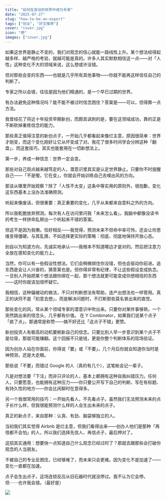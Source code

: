 ```yaml
---
title: "如何在变动的世界中成为专家"
date: "2025-07-27"
slug: "how-to-be-an-expert"
tags: ["创业", "好文推荐"]
cover: "cover.jpg"
icon: "😎"
images: ["cover.jpg"]
---
```

如果这世界是静止不变的，我们对观念的信心就能一路线性上升。某个想法经得起越多样、越严格的考验，就越可能是真的。许多人其实默默相信这一点——对「人性」这种变化不大的领域来说，这么想或许没错。



但对那些会变的东西——也就是几乎所有其他事物——你就不能再这样信任自己的判断了。



专家之所以会错，往往是因为他们精通的，是一个早已过期的世界。



有办法避免这种情况吗？能不能不被过时信念困住？答案是——可以，但得靠一点方法。



我曾经花了将近十年投资早期新创，而颇具讽刺的是，要在这领域成功，靠的正是不断砍掉重练信念的能力。



那些真正值得注意的新创点子，一开始几乎都看起来像烂主意，原因很简单：世界才刚变，而这个变化刚好让它从坏变成了对。我花了很多时间学会分辨这种「翻盘」，而这套技巧，其实也能套用在一切新想法上。



第一步，养成一种信念：世界一定会变。



那些对自己观点越来越笃定的人，潜意识里其实是认定世界静止。只要你不时提醒自己——「不是喔，它在变」，你就会开始训练自己去嗅出风的方向。



那该从哪里开始观察？除了「人性不太变」这条中等实用的原则外，很抱歉，变化这东西基本上没办法准确预测。



听起来像废话，但很重要：真正重要的变化，几乎从来都来自意料之外的方向。



所以我乾脆放弃预测。每次有人在访问里问我「未来怎么看」，我脑中都像没读书的考生一样拼命乱掰出一个听起来不错的答案。



但这不是因为我懒。恰好相反——我觉得，预测未来不但命中率可怜，还会让你思维变得僵硬。与其乱猜，不如选择更实际的策略：彻底、彻底地保持开放心态。



别自以为知道方向，先诚实地承认——我根本不知道哪边才是对的。然后把注意力全放在感知变化的能力上。



当然，你可以有一些假设性想法。它们会稍微绑住你没错，但也会驱动你前进。追东西是会让人兴奋的，猜答案也是。但你得非常有纪律，不让这些假设变成执念。
一旦别人开始把某个想法跟你绑在一起，那个想法就更可能变成你想相信的东西——这时你就该加倍怀疑它。



我相信，这种偏被动的做法，不只对判断想法有帮助，连产出想法也一样管用。真正的诀窍不是「刻意去想」，而是解决问题时，不打断那些莫名冒出来的直觉。



那些变化的风，常从某个领域专家的潜意识中吹出来。只要你对某件事够熟，一个突然跳出来的怪念头，几乎都有价值。
在 Y Combinator，如果我们说某个点子「疯了点」，那通常是称赞——搞不好还比「这点子不错」更赞。



新创投资人有极高的动机要刷新自己的信念。只要比别人早一步意识到某个点子不是垃圾，那就可能赚翻。这个回报不只是钱，更是你整个判断体系的现场验证。



因为创办人站在你面前，你得说「要」或「不要」，几个月后你就会知道你当时是神预测，还是大走眼。



那些说「不要」而错过 Google 的人（真的有几个），这笔帐会记一辈子。



凡是对想法要「下注」而非只评论的人，基本上都拥有这种自我纠错压力。任何人，只要愿意，也能拥有这种压力——你只要公开写下自己的判断。写在有标题、有持久性的地方——你会比闲聊时在意得多。



另一个我很常用的技巧：一开始先看人，不先看点子。虽然我们无法预测未来的点子长什么样，但我很能预测什么样的人会生出未来的点子。



真正的新点子，来自那种：认真、有劲、脑袋够独立的人。



当初我们其实觉得 Airbnb 是烂主意，但我们看得出来——创办人他们是那种「再怪都不会怕」的人，所以我们选择先信人、再信点子，最后押对了。



这招其实通用：想要快一点知道自己什么观念已经过时了？那就去跟那些会打破你观念的人当朋友。



不被自己的专业反困住，已经够难了，而未来只会更难。因为变化不是加速了——变化一直都在加速。



点子会生出点子，这场连锁反应从旧石器时代就没停过。我不认为它会停。
但⋯⋯也许我会错。（最好是）




![](https://prod-files-secure.s3.us-west-2.amazonaws.com/112d0858-5090-4d34-a606-b75eb8d65fd2/46476355-9cf3-4e99-9b7a-3531bc426380/1000202064.png?X-Amz-Algorithm=AWS4-HMAC-SHA256&X-Amz-Content-Sha256=UNSIGNED-PAYLOAD&X-Amz-Credential=ASIAZI2LB466W6KXV5EC%2F20251017%2Fus-west-2%2Fs3%2Faws4_request&X-Amz-Date=20251017T232803Z&X-Amz-Expires=3600&X-Amz-Security-Token=IQoJb3JpZ2luX2VjEAcaCXVzLXdlc3QtMiJHMEUCIEhA%2BnfvbukHAii68enncf39iqD2dYvihs0oSSzAibk1AiEA9FfWAThXpDnOJLmtCEPACYoPmgph9Q4oZyPnhsrurBIqiAQIsP%2F%2F%2F%2F%2F%2F%2F%2F%2F%2FARAAGgw2Mzc0MjMxODM4MDUiDPM5MuVw9unomhPP3yrcA%2BnyjkWElbVT1H2BCWTbFnJ45ADmOD%2FuKTcN5jC3lFwfmxWnirNepXQsOtlpSsUxzuVnM76vRhZ7T8OSyW89D9E%2FpYXV29iH9eRQAf4heFVsBBuRKG%2By1CQu4JORj7yQcB5cUMrpon4Tec4eQE7GaanBDVtFN7Esgv%2BlC4pxuBLwGeVj0kp1Sm0QniLfrvyktXylbto76mwM81Mv68BPm%2B5%2BojGJhvCQdipGp5U%2F8YED9x41Nq21uKZhYQy0gdi1x0CfD5ZrSjZv46h0a3AZFrtI2O09UYUxY2PaTDAew9yFOnHPi5xa576QvvYEZMUN8dCfUEPlB4IqZIDaKYFKoKFfv2oX4qdUlT3EYwGprtUAFLLc0sntnINyO9QbX4prbB3e%2FyZonJoBXxXV1%2BzAkq71uzBMOMkWOPsCAS0ssUaresGCXQ%2BdNPtNXiys4dHvTqg1a%2BYrWLO4ykFxP3Dw8FQ6ucLa5Ee3fai%2F0a6D2KK7E95ZhYN46I%2B5iP1Sa4mnk3v8mdaHC4PjnIC9YXeup56Zan01EQVvSZCS%2B6hsyXZsttt7y8n94dgbYA0%2FRYdN4%2BdO3sMv28OpeYpJ5CP3vrKZnJ8qNyp9%2FuJ6QVl%2FvR2XSb5SS%2BbiZTKfvS30MJqby8cGOqUBH3fiOUZdXCJep9YgUwouD9t93WwmeGxfheXq1Nauq6eSppWu3QHq1hZeiTGp4tcH3XhCUQIziqNEf6t69Eop6K7uG8jTgqihwtBmpcQGIWJWtESeKrD7FrHtSlUrsiNLF%2FnRCKtGHQKMVS7G5QbstzdpBL%2FPV8%2FX%2BgsqQJ5Tb90n%2Bn1kOuIdKP%2FrI7NGSeLdWTW7V%2FTiTJ6eOI26n8nFsB3CqMT8&X-Amz-Signature=6213ccf1332629ca29974020b311dab40ea72fba0cfc9822da0ff5cda6d1e06d&X-Amz-SignedHeaders=host&x-amz-checksum-mode=ENABLED&x-id=GetObject)

